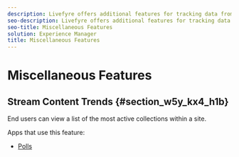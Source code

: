 ```yaml
---
description: Livefyre offers additional features for tracking data from site visitors and syncing with social media networks.
seo-description: Livefyre offers additional features for tracking data from site visitors and syncing with social media networks.
seo-title: Miscellaneous Features
solution: Experience Manager
title: Miscellaneous Features
---
```


# Miscellaneous Features

## Stream Content Trends {#section_w5y_kx4_h1b}

End users can view a list of the most active collections within a site.

Apps that use this feature:

* [Polls](c_polls_app.md#c_polls_app)
